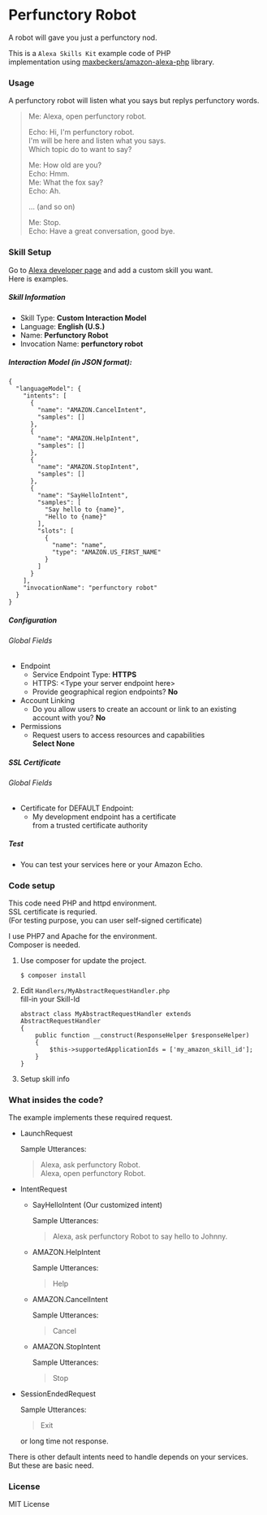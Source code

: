 # Perfunctory Robot

A robot will gave you just a perfunctory nod.

This is a `Alexa Skills Kit` example code of PHP  
implementation using [maxbeckers/amazon-alexa-php](https://github.com/maxbeckers/amazon-alexa-php) library.

### Usage

A perfunctory robot will listen what you says but replys perfunctory words.

> Me: Alexa, open perfunctory robot.  
>   
> Echo: Hi, I'm perfunctory robot.  
> I'm will be here and listen what you says.  
> Which topic do to want to say?  
> 
> Me: How old are you?  
> Echo: Hmm.  
> Me: What the fox say?  
> Echo: Ah.  
>   
> ... (and so on)  
>   
> Me: Stop.  
> Echo: Have a great conversation, good bye. 

### Skill Setup

Go to [Alexa developer page](https://developer.amazon.com/) and add a custom skill you want.  
Here is examples.

##### Skill Information

- Skill Type: **Custom Interaction Model**
- Language: **English (U.S.)**
- Name: **Perfunctory Robot**
- Invocation Name: **perfunctory robot**

##### Interaction Model (in JSON format):

	
	{
	  "languageModel": {
	    "intents": [
	      {
	        "name": "AMAZON.CancelIntent",
	        "samples": []
	      },
	      {
	        "name": "AMAZON.HelpIntent",
	        "samples": []
	      },
	      {
	        "name": "AMAZON.StopIntent",
	        "samples": []
	      },
	      {
	        "name": "SayHelloIntent",
	        "samples": [
	          "Say hello to {name}",
	          "Hello to {name}"
	        ],
	        "slots": [
	          {
	            "name": "name",
	            "type": "AMAZON.US_FIRST_NAME"
	          }
	        ]
	      }
	    ],
	    "invocationName": "perfunctory robot"
	  }
	}
	
##### Configuration

###### Global Fields

- Endpoint
	- Service Endpoint Type: **HTTPS**
	- HTTPS: \<Type your server endpoint here\>
	- Provide geographical region endpoints? **No**
- Account Linking
	- Do you allow users to create an account or link to an existing account with you? **No**
- Permissions
	- Request users to access resources and capabilities  
	 **Select None**
	 
##### SSL Certificate 

###### Global Fields

- Certificate for DEFAULT Endpoint:
	- My development endpoint has a certificate  
	from a trusted certificate authority

##### Test

- You can test your services here or your Amazon Echo.


### Code setup

This code need PHP and httpd environment.  
SSL certificate is requried.   
(For testing purpose, you can user self-signed certificate)  

I use PHP7 and Apache for the environment.  
Composer is needed.

1. Use composer for update the project.

	```
	$ composer install
	```

2. Edit `Handlers/MyAbstractRequestHandler.php`  
fill-in your Skill-Id

	```
	abstract class MyAbstractRequestHandler extends AbstractRequestHandler
	{
	    public function __construct(ResponseHelper $responseHelper)
	    {
	        $this->supportedApplicationIds = ['my_amazon_skill_id'];
	    }
	}
	```

3. Setup skill info


### What insides the code?

The example implements these required request.

- LaunchRequest

	Sample Utterances: 
	
	> Alexa, ask perfunctory Robot.  
	> Alexa, open perfunctory Robot. 

- IntentRequest

	- SayHelloIntent (Our customized intent)
	
		Sample Utterances: 
	
		> Alexa, ask perfunctory Robot to say hello to Johnny.
	 
	- AMAZON.HelpIntent
	
		Sample Utterances: 
	
		> Help
		
	- AMAZON.CancelIntent
	
		Sample Utterances: 
	
		> Cancel
	
	- AMAZON.StopIntent
	
		Sample Utterances: 
		> Stop

- SessionEndedRequest

	Sample Utterances: 
	> Exit
	
	or long time not response.


There is other default intents need to handle depends on your services.  
But these are basic need.

### License

MIT License